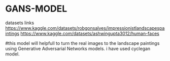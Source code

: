 # GANS-MODEL
datasets links
 https://www.kaggle.com/datasets/robgonsalves/impressionistlandscapespaintings
 https://www.kaggle.com/datasets/ashwingupta3012/human-faces


 #this model will helpfull to turn the real images to the landscape paintings using Generative Adversarial Networks models.
 i have used cyclegan model.
